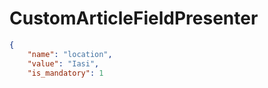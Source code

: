 # CustomArticleFieldPresenter

```json
{
    "name": "location",
    "value": "Iasi",
    "is_mandatory": 1
```
